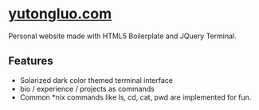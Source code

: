 # [yutongluo.com](https://yutongluo.com)

Personal website made with HTML5 Boilerplate and JQuery Terminal.

## Features

* Solarized dark color themed terminal interface
* bio / experience / projects as commands
* Common *nix commands like ls, cd, cat, pwd are implemented for fun.


